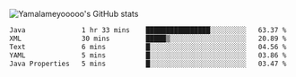 ![Yamalameyooooo's GitHub stats](https://github-readme-stats.vercel.app/api?username=yamalameyooooo&theme=transparent&show_icons=true\&show=reviews,discussions_started,discussions_answered,prs_merged,prs_merged_percentage)

<!--START_SECTION:waka-->

```txt
Java              1 hr 33 mins    ████████████████░░░░░░░░░   63.37 %
XML               30 mins         █████▒░░░░░░░░░░░░░░░░░░░   20.89 %
Text              6 mins          █░░░░░░░░░░░░░░░░░░░░░░░░   04.56 %
YAML              5 mins          █░░░░░░░░░░░░░░░░░░░░░░░░   03.86 %
Java Properties   5 mins          █░░░░░░░░░░░░░░░░░░░░░░░░   03.47 %
```

<!--END_SECTION:waka-->
